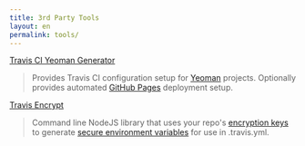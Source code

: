```yaml
---
title: 3rd Party Tools
layout: en
permalink: tools/
---
```


[Travis CI Yeoman Generator](https://npmjs.org/package/generator-travis-ci) 
> Provides Travis CI configuration setup for [Yeoman](http://yeoman.io/) projects. Optionally provides automated [GitHub Pages](http://pages.github.com/) deployment setup.

[Travis Encrypt](https://npmjs.org/package/travis-encrypt)
> Command line NodeJS library that uses your repo's [encryption keys](/docs/user/encryption-keys/) to generate [secure environment variables](/docs/user/build-configuration/#Secure-environment-variables) for use in .travis.yml.